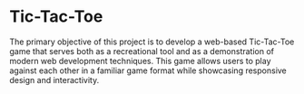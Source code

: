 # Tic-Tac-Toe
The primary objective of this project is to develop a web-based Tic-Tac-Toe game that serves both as a recreational tool and as a demonstration of modern web development techniques. This game allows users to play against each other in a familiar game format while showcasing responsive design and interactivity. 
